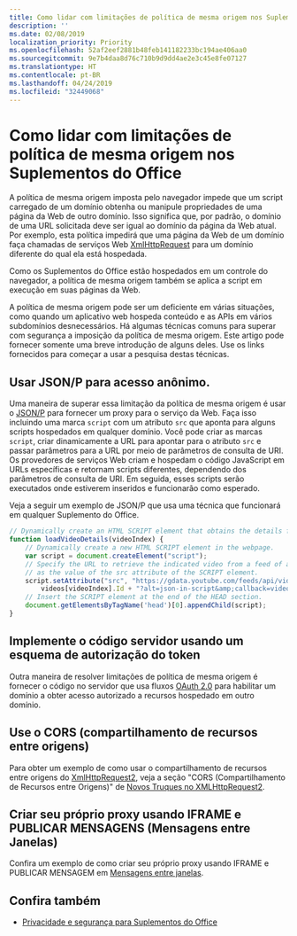 ```yaml
---
title: Como lidar com limitações de política de mesma origem nos Suplementos do Office
description: ''
ms.date: 02/08/2019
localization_priority: Priority
ms.openlocfilehash: 52af2eef2881b48feb141182233bc194ae406aa0
ms.sourcegitcommit: 9e7b4daa8d76c710b9d9dd4ae2e3c45e8fe07127
ms.translationtype: HT
ms.contentlocale: pt-BR
ms.lasthandoff: 04/24/2019
ms.locfileid: "32449068"
---
```

# <a name="addressing-same-origin-policy-limitations-in-office-add-ins"></a>Como lidar com limitações de política de mesma origem nos Suplementos do Office

A política de mesma origem imposta pelo navegador impede que um script carregado de um domínio obtenha ou manipule propriedades de uma página da Web de outro domínio. Isso significa que, por padrão, o domínio de uma URL solicitada deve ser igual ao domínio da página da Web atual. Por exemplo, esta política impedirá que uma página da Web de um domínio faça chamadas de serviços Web [XmlHttpRequest](https://www.w3.org/TR/XMLHttpRequest/) para um domínio diferente do qual ela está hospedada.

Como os Suplementos do Office estão hospedados em um controle do navegador, a política de mesma origem também se aplica a script em execução em suas páginas da Web.

A política de mesma origem pode ser um deficiente em várias situações, como quando um aplicativo web hospeda conteúdo e as APIs em vários subdomínios desnecessários. Há algumas técnicas comuns para superar com segurança a imposição da política de mesma origem. Este artigo pode fornecer somente uma breve introdução de alguns deles. Use os links fornecidos para começar a usar a pesquisa destas técnicas.

## <a name="use-jsonp-for-anonymous-access"></a>Usar JSON/P para acesso anônimo.

Uma maneira de superar essa limitação da política de mesma origem é usar o [JSON/P](https://www.w3schools.com/js/js_json_jsonp.asp) para fornecer um proxy para o serviço da Web. Faça isso incluindo uma marca `script` com um atributo `src` que aponta para alguns scripts hospedados em qualquer domínio. Você pode criar as marcas `script`, criar dinamicamente a URL para apontar para o atributo `src` e passar parâmetros para a URL por meio de parâmetros de consulta de URI. Os provedores de serviços Web criam e hospedam o código JavaScript em URLs específicas e retornam scripts diferentes, dependendo dos parâmetros de consulta de URI. Em seguida, esses scripts serão executados onde estiverem inseridos e funcionarão como esperado.

Veja a seguir um exemplo de JSON/P que usa uma técnica que funcionará em qualquer Suplemento do Office.

```js
// Dynamically create an HTML SCRIPT element that obtains the details for the specified video.
function loadVideoDetails(videoIndex) {
    // Dynamically create a new HTML SCRIPT element in the webpage.
    var script = document.createElement("script");
    // Specify the URL to retrieve the indicated video from a feed of a current list of videos,
    // as the value of the src attribute of the SCRIPT element. 
    script.setAttribute("src", "https://gdata.youtube.com/feeds/api/videos/" + 
        videos[videoIndex].Id + "?alt=json-in-script&amp;callback=videoDetailsLoaded");
    // Insert the SCRIPT element at the end of the HEAD section.
    document.getElementsByTagName('head')[0].appendChild(script);
}

```


## <a name="implement-server-side-code-using-a-token-based-authorization-scheme"></a>Implemente o código servidor usando um esquema de autorização do token

Outra maneira de resolver limitações de política de mesma origem é fornecer o código no servidor que usa fluxos [OAuth 2.0](https://oauth.net/2/) para habilitar um domínio a obter acesso autorizado a recursos hospedado em outro domínio. 


## <a name="use-cross-origin-resource-sharing-cors"></a>Use o CORS (compartilhamento de recursos entre origens)


Para obter um exemplo de como usar o compartilhamento de recursos entre origens do [XmlHttpRequest2](https://dvcs.w3.org/hg/xhr/raw-file/tip/Overview.html), veja a seção "CORS (Compartilhamento de Recursos entre Origens)" de [Novos Truques no XMLHttpRequest2](https://www.html5rocks.com/en/tutorials/file/xhr2/).


## <a name="build-your-own-proxy-using-iframe-and-post-message-cross-window-messaging"></a>Criar seu próprio proxy usando IFRAME e PUBLICAR MENSAGENS (Mensagens entre Janelas)


Confira um exemplo de como criar seu próprio proxy usando IFRAME e PUBLICAR MENSAGEM em [Mensagens entre janelas](http://ejohn.org/blog/cross-window-messaging/).


## <a name="see-also"></a>Confira também

- [Privacidade e segurança para Suplementos do Office](../concepts/privacy-and-security.md)
    
